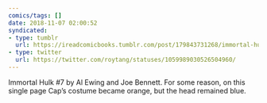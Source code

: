 ```yaml
---
comics/tags: []
date: 2018-11-07 02:00:52
syndicated:
- type: tumblr
  url: https://ireadcomicbooks.tumblr.com/post/179843731268/immortal-hulk-7-by-al-ewing-and-joe-bennett-for
- type: twitter
  url: https://twitter.com/roytang/statuses/1059989030526504960/
---
```


<p>Immortal Hulk #7 by Al Ewing and Joe Bennett. For some reason, on this single page Cap’s costume became orange, but the head remained blue.<br/></p>